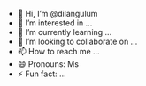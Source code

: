 - 👋 Hi, I’m @dilangulum
- 👀 I’m interested in ...
- 🌱 I’m currently learning ...
- 💞️ I’m looking to collaborate on ...
- 📫 How to reach me ...
- 😄 Pronouns: Ms
- ⚡ Fun fact: ...

<!---
dilangulum/dilangulum is a ✨ special ✨ repository because its `README.md` (this file) appears on your GitHub profile.
You can click the Preview link to take a look at your changes.
--->
